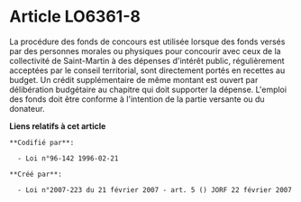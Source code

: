 # Article LO6361-8

La procédure des fonds de concours est utilisée lorsque des fonds versés par des personnes morales ou physiques pour
concourir avec ceux de la collectivité de Saint-Martin à des dépenses d'intérêt public, régulièrement acceptées par le
conseil territorial, sont directement portés en recettes au budget. Un crédit supplémentaire de même montant est ouvert par
délibération budgétaire au chapitre qui doit supporter la dépense. L'emploi des fonds doit être conforme à l'intention de la
partie versante ou du donateur.

**Liens relatifs à cet article**

	**Codifié par**:

	  - Loi n°96-142 1996-02-21

	**Créé par**:

	  - Loi n°2007-223 du 21 février 2007 - art. 5 () JORF 22 février 2007
